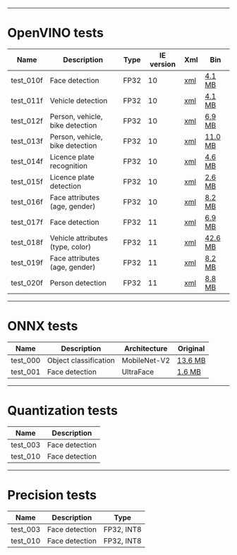 ----------------------
OpenVINO tests
======================

| Name | Description | Type | IE version | Xml | Bin |
| --- | --- | --- | --- | --- | --- |
| test_010f | Face detection | FP32 | 10 | [xml](https://download.01.org/opencv/2019/open_model_zoo/R4/20200117_150000_models_bin/face-detection-retail-0005/FP32/face-detection-retail-0005.xml) | [4.1 MB](https://download.01.org/opencv/2019/open_model_zoo/R4/20200117_150000_models_bin/face-detection-retail-0005/FP32/face-detection-retail-0005.bin) |
| test_011f | Vehicle detection | FP32 | 10 | [xml](https://download.01.org/opencv/2019/open_model_zoo/R4/20200117_150000_models_bin/vehicle-detection-adas-0002/FP32/vehicle-detection-adas-0002.xml) | [4.1 MB](https://download.01.org/opencv/2019/open_model_zoo/R4/20200117_150000_models_bin/vehicle-detection-adas-0002/FP32/vehicle-detection-adas-0002.bin) |
| test_012f | Person, vehicle, bike detection | FP32 | 10 | [xml](https://download.01.org/opencv/2021/openvinotoolkit/2021.1/open_model_zoo/models_bin/1/person-vehicle-bike-detection-2002/FP32/person-vehicle-bike-detection-2002.xml) | [6.9 MB](https://download.01.org/opencv/2021/openvinotoolkit/2021.1/open_model_zoo/models_bin/1/person-vehicle-bike-detection-2002/FP32/person-vehicle-bike-detection-2002.bin) |
| test_013f | Person, vehicle, bike detection | FP32 | 10 | [xml](https://download.01.org/opencv/2021/openvinotoolkit/2021.1/open_model_zoo/models_bin/1/person-vehicle-bike-detection-crossroad-1016/FP32/person-vehicle-bike-detection-crossroad-1016.xml) | [11.0 MB](https://download.01.org/opencv/2021/openvinotoolkit/2021.1/open_model_zoo/models_bin/1/person-vehicle-bike-detection-crossroad-1016/FP32/person-vehicle-bike-detection-crossroad-1016.xml) |
| test_014f | Licence plate recognition | FP32 | 10 | [xml](https://download.01.org/opencv/2021/openvinotoolkit/2021.1/open_model_zoo/models_bin/2/license-plate-recognition-barrier-0001/FP32/license-plate-recognition-barrier-0001.xml) | [4.6 MB](https://download.01.org/opencv/2021/openvinotoolkit/2021.1/open_model_zoo/models_bin/2/license-plate-recognition-barrier-0001/FP32/license-plate-recognition-barrier-0001.bin) |
| test_015f | Licence plate detection | FP32 | 10 | [xml](https://download.01.org/opencv/2021/openvinotoolkit/2021.1/open_model_zoo/models_bin/2/vehicle-license-plate-detection-barrier-0106/FP32/vehicle-license-plate-detection-barrier-0106.xml) | [2.6 MB](https://download.01.org/opencv/2021/openvinotoolkit/2021.1/open_model_zoo/models_bin/2/vehicle-license-plate-detection-barrier-0106/FP32/vehicle-license-plate-detection-barrier-0106.bin) |
| test_016f | Face attributes (age, gender) | FP32 | 10 | [xml](https://download.01.org/opencv/2020/openvinotoolkit/2020.1/open_model_zoo/models_bin/1/age-gender-recognition-retail-0013/FP32/age-gender-recognition-retail-0013.xml) | [8.2 MB](https://download.01.org/opencv/2020/openvinotoolkit/2020.1/open_model_zoo/models_bin/1/age-gender-recognition-retail-0013/FP32/age-gender-recognition-retail-0013.bin) |
| test_017f | Face detection | FP32 | 11 | [xml](https://storage.openvinotoolkit.org/repositories/open_model_zoo/2022.1/models_bin/3/face-detection-0200/FP32/face-detection-0200.xml) | [6.9 MB](https://storage.openvinotoolkit.org/repositories/open_model_zoo/2022.1/models_bin/3/face-detection-0200/FP32/face-detection-0200.bin) |
| test_018f | Vehicle attributes (type, color) | FP32 | 11 | [xml](https://storage.openvinotoolkit.org/repositories/open_model_zoo/2022.1/models_bin/3/vehicle-attributes-recognition-barrier-0042/FP32/vehicle-attributes-recognition-barrier-0042.xml) | [42.6 MB](https://storage.openvinotoolkit.org/repositories/open_model_zoo/2022.1/models_bin/3/vehicle-attributes-recognition-barrier-0042/FP32/vehicle-attributes-recognition-barrier-0042.bin) |
| test_019f | Face attributes (age, gender) | FP32 | 11 | [xml](https://storage.openvinotoolkit.org/repositories/open_model_zoo/2022.1/models_bin/3/age-gender-recognition-retail-0013/FP32/age-gender-recognition-retail-0013.xml) | [8.2 MB](https://storage.openvinotoolkit.org/repositories/open_model_zoo/2022.1/models_bin/3/age-gender-recognition-retail-0013/FP32/age-gender-recognition-retail-0013.bin) |
| test_020f | Person detection | FP32 | 11 | [xml](https://storage.openvinotoolkit.org/repositories/open_model_zoo/2022.1/models_bin/3/person-detection-0303/FP32/person-detection-0303.xml) | [8.8 MB](https://storage.openvinotoolkit.org/repositories/open_model_zoo/2022.1/models_bin/3/person-detection-0303/FP32/person-detection-0303.bin) |

----------------------
ONNX tests
======================

| Name | Description | Architecture | Original |
| --- | --- | --- | --- |
| test_000 | Object classification | MobileNet-V2 | [13.6 MB](https://github.com/onnx/models/blob/master/vision/classification/mobilenet/model/mobilenetv2-7.onnx) |
| test_001 | Face detection | UltraFace | [1.6 MB](https://github.com/Linzaer/Ultra-Light-Fast-Generic-Face-Detector-1MB/blob/master/models/onnx/version-RFB-640.onnx) |

----------------------
Quantization tests
======================

| Name | Description |
| --- | --- |
| test_003 | Face detection |
| test_010 | Face detection |

----------------------
Precision tests
======================

| Name | Description | Type |
| --- | --- | --- |
| test_003 | Face detection | FP32, INT8 |
| test_010 | Face detection | FP32, INT8 |
